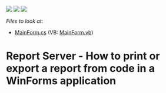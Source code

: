 <!-- default badges list -->
![](https://img.shields.io/endpoint?url=https://codecentral.devexpress.com/api/v1/VersionRange/128597102/15.1.3%2B)
[![](https://img.shields.io/badge/Open_in_DevExpress_Support_Center-FF7200?style=flat-square&logo=DevExpress&logoColor=white)](https://supportcenter.devexpress.com/ticket/details/T317142)
[![](https://img.shields.io/badge/📖_How_to_use_DevExpress_Examples-e9f6fc?style=flat-square)](https://docs.devexpress.com/GeneralInformation/403183)
<!-- default badges end -->
<!-- default file list -->
*Files to look at*:

* [MainForm.cs](./CS/ReportServerWinForms/MainForm.cs) (VB: [MainForm.vb](./VB/ReportServerWinForms/MainForm.vb))
<!-- default file list end -->
# Report Server - How to print or export a report from code in a WinForms application

<br/>


